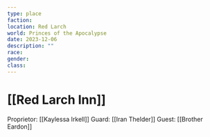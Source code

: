 ```yaml
---
type: place
faction: 
location: Red Larch
world: Princes of the Apocalypse
date: 2023-12-06
description: ""
race: 
gender: 
class:
---
```

# [[Red Larch Inn]]

Proprietor: [[Kaylessa Irkell]]
Guard: [[Iran Thelder]]
Guest: [[Brother Eardon]]
